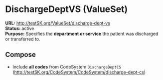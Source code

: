 

# DischargeDeptVS (ValueSet)

**URL:** http://testSK.org/ValueSet/discharge-dept-vs  
**Status:** active  
**Purpose:** Specifies the **department or service** the patient was discharged or transferred to.

## Compose
- Include **all codes** from CodeSystem `DischargeDeptCS` (http://testSK.org/CodeSystem/CodeSystem/discharge-dept-cs)

